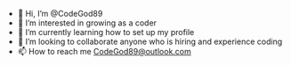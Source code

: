 - 👋 Hi, I’m @CodeGod89
- 👀 I’m interested in growing as a coder
- 🌱 I’m currently learning how to set up my profile 
- 💞️ I’m looking to collaborate anyone who is hiring and experience coding
- 📫 How to reach me CodeGod89@outlook.com
